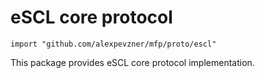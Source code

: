# eSCL core protocol

```
import "github.com/alexpevzner/mfp/proto/escl"
```

This package provides eSCL core protocol implementation.

<!-- vim:ts=8:sw=4:et:textwidth=72
-->
